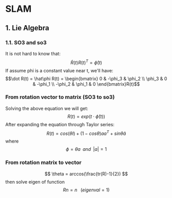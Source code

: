 <script type="text/javascript" src="https://cdn.mathjax.org/mathjax/latest/MathJax.js?config=TeX-AMS_HTML"></script>

# SLAM

## 1. Lie Algebra
### 1.1. SO3 and so3
It is not hard to know that:
$$ \dot R(t)R(t)^T=\hat\phi(t)$$
If assume phi is a constant value near t, we'll have:
$$\dot R(t) = \hat\phi R(t) = \begin{bmatrix}  
0 & -\phi_3 & \phi_2 \\  
\phi_3 & 0 & -\phi_1 \\
-\phi_2 & \phi_1 & 0 
\end{bmatrix}R(t)$$

### From rotation vector to matrix (SO3 to so3)
Solving the above equation we will get:
$$R(t) = exp(t\cdot\hat\phi(t))$$
After expanding the equation through Taylor series:
$$R(t)=cos(\theta I) + (1-cos\theta)aa^T+sin\theta\hat a$$
where $$\phi=\theta a \;\;and\;\;|a|=1$$

### From rotation matrix to vector
$$ \theta = arccos(\frac{tr(R)-1}{2}) $$
then solve eigen of function
$$ Rn=n\;\;\;(eigenval=1)$$

<!--stackedit_data:
eyJoaXN0b3J5IjpbMTc0Mzg5OTcyNiwyMTIzMzI3NjE0LDE3OT
YwNTY1NzQsLTk3NjM0NDg0MCw4NTk2NzI0NzEsLTE3Njg4MjU3
MjVdfQ==
-->